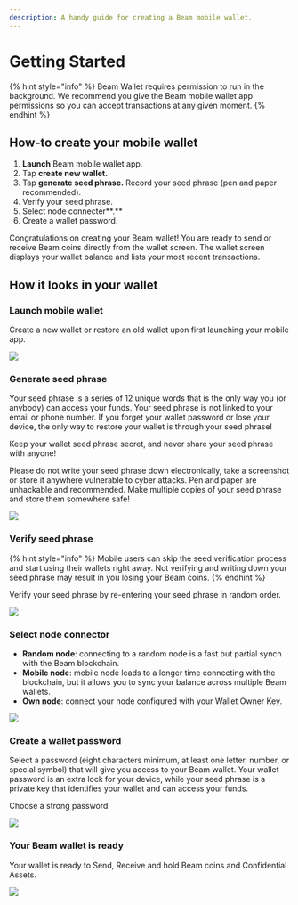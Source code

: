 ```yaml
---
description: A handy guide for creating a Beam mobile wallet.
---
```


# Getting Started

{% hint style="info" %}
Beam Wallet requires permission to run in the background. We recommend you give the Beam mobile wallet app permissions so you can accept transactions at any given moment.
{% endhint %}

## How-to create your mobile wallet

1. **Launch** Beam mobile wallet app.
2. Tap **create new wallet.**
3. Tap **generate seed phrase.** Record your seed phrase (pen and paper recommended).
4. Verify your seed phrase.
5. Select node connecter**.**
6. Create a wallet password.

Congratulations on creating your Beam wallet! You are ready to send or receive Beam coins directly from the wallet screen. The wallet screen displays your wallet balance and lists your most recent transactions.

## How it looks in your wallet

### Launch mobile wallet

Create a new wallet or restore an old wallet upon first launching your mobile app.

![](<.gitbook/assets/Screen Shot 2021-05-30 at 7.50.51 PM.png>)

### Generate seed phrase

Your seed phrase is a series of 12 unique words that is the only way you (or anybody) can access your funds. Your seed phrase is not linked to your email or phone number. If you forget your wallet password or lose your device, the only way to restore your wallet is through your seed phrase!

Keep your wallet seed phrase secret, and never share your seed phrase with anyone!

Please do not write your seed phrase down electronically, take a screenshot or store it anywhere vulnerable to cyber attacks. Pen and paper are unhackable and recommended. Make multiple copies of your seed phrase and store them somewhere safe!

![](<.gitbook/assets/Screen Shot 2021-05-30 at 8.04.00 PM.png>)

### Verify seed phrase

{% hint style="info" %}
Mobile users can skip the seed verification process and start using their wallets right away. Not verifying and writing down your seed phrase may result in you losing your Beam coins.
{% endhint %}

Verify your seed phrase by re-entering your seed phrase in random order.

![](<.gitbook/assets/Screen Shot 2021-05-30 at 8.12.31 PM.png>)

### Select node connector

* **Random node**: connecting to a random node is a fast but partial synch with the Beam blockchain.
* **Mobile node**: mobile node leads to a longer time connecting with the blockchain, but it allows you to sync your balance across multiple Beam wallets.
* **Own node**: connect your node configured with your Wallet Owner Key.

![](.gitbook/assets/photo\_2021-06-08\_14-37-46.jpg)

### Create a wallet password

Select a password (eight characters minimum, at least one letter, number, or special symbol) that will give you access to your Beam wallet. Your wallet password is an extra lock for your device, while your seed phrase is a private key that identifies your wallet and can access your funds.

Choose a strong password

![](.gitbook/assets/photo\_2021-05-27\_14-44-25.jpg)

### Your Beam wallet is ready

Your wallet is ready to Send, Receive and hold Beam coins and Confidential Assets.&#x20;

![](<.gitbook/assets/Screen Shot 2021-05-30 at 9.01.16 PM.png>)
